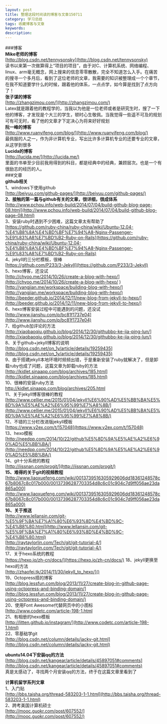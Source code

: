 ```yaml
---
layout: post
title: 整理这段时间读的博客与文章150711
category: 学习总结
tags: 收藏博客与文章
keywords: 
description:
---
```

###博客  
**Mike老师的博客**  
[http://blog.csdn.net/tennysonsky](http://blog.csdn.net/tennysonsky)  
读书以来第一次做算得上“项目的项目”，由于对C、计算机系统、网络编程、linux、arm毫无概念，网上搜来的信息零零散散，完全不知道怎么入手。在痛苦的搜寻一个多月后，看到了这位老师的文章，我需要的知识被整理成一个个章节，在我不知道要学什么的时候，跟着他的体系，一点点学，如今算是找到了点方向了！  
**张子谋的博客**  
[http://zhangzimou.com/](http://zhangzimou.com/)  
Latex就是跟着他的教程学的，当我以为他是一位老师或者是研究生时，搜了一下他的博客，才发现是个大三的学生，顿时心生敬佩。当我觉得一些遥不可及的规划可有可无时，看了他的文章才下定决心为将来好好规划  
**阮一峰的博客**  
[http://www.ruanyifeng.com/blog/](http://www.ruanyifeng.com/blog/)  
最佩服的人之一，作为非计算机专业，写出比许多计算机专业的还要专业的文章，从这学到很多  
**Lucida的博客**  
[http://lucida.me/](http://lucida.me/)  
里面的书单至少目前我用得到的科目，都是经典中的经典，兼顾层次。也是一个有很励志的经历的人。  
###文章  
**github相关**  
1、windows下使用github  
[http://beiyuu.com/github-pages/](http://beiyuu.com/github-pages/)  
**2、接触的第一篇与github有关的文章，很详细，很成体系**  
[http://www.pchou.info/web-build/2014/07/04/build-github-blog-page-08.html](http://www.pchou.info/web-build/2014/07/04/build-github-blog-page-08.html)  
3、安装ruby时遇到不少困难，这篇文章太有帮助了  
[https://github.com/ruby-china/ruby-china/wiki/Ubuntu-12.04-%E4%B8%8A%E4%BD%BF%E7%94%A8-Nginx-Passenger-%E9%83%A8%E7%BD%B2-Ruby-on-Rails](https://github.com/ruby-china/ruby-china/wiki/Ubuntu-12.04-%E4%B8%8A%E4%BD%BF%E7%94%A8-Nginx-Passenger-%E9%83%A8%E7%BD%B2-Ruby-on-Rails)  
4、jekyll的三分栏模板，很棒  
[https://github.com/P233/3-Jekyll](https://github.com/P233/3-Jekyll)  
5、hexo博客，还没试  
[http://chyoo.me/2014/10/26/create-a-blog-with-hexo/](http://chyoo.me/2014/10/26/create-a-blog-with-hexo/ )   
[http://yangjian.me/workspace/building-blog-with-hexo/](http://yangjian.me/workspace/building-blog-with-hexo/)   
[http://beeder.github.io/2014/12/11/new-blog-from-jekyll-to-hexo/](http://beeder.github.io/2014/12/11/new-blog-from-jekyll-to-hexo/)  
6、hexo博客安装过程中可能遇到的问题，还没试  
[http://www.jianshu.com/p/bc81f1737e04](http://www.jianshu.com/p/bc81f1737e04)  
7、给github加评论的方法  
[http://xiaobaoqiu.github.io/blog/2014/12/30/githubbo-ke-jia-ping-lun/](http://xiaobaoqiu.github.io/blog/2014/12/30/githubbo-ke-jia-ping-lun/)   
8、关于github+jekyll博客的说明  
[http://blog.csdn.net/on_1y/article/details/19259435](http://blog.csdn.net/on_1y/article/details/19259435)  
9、由于搭建jekyll本地环境时频频出错，于是重新安装了ruby就解决了，但是卸载ruby也成了问题，这篇文章为卸载ruby的方法  
[http://kidlet.sinaapp.com/blog/archives/185.html](http://kidlet.sinaapp.com/blog/archives/185.html)  
10、很棒的安装ruby方法  
http://kidlet.sinaapp.com/blog/archives/205.html  
11、关于jekyll博客很棒的教程  
[http://www.cellier.me/2015/01/04/jekyll%E6%90%AD%E5%BB%BA%E5%8D%9A%E5%AE%A2%E6%95%99%E7%A8%8B/](http://www.cellier.me/2015/01/04/jekyll%E6%90%AD%E5%BB%BA%E5%8D%9A%E5%AE%A2%E6%95%99%E7%A8%8B/)  
12、不错的三分栏改进版jekyll模板  
[https://www.v2ex.com/t/157048](https://www.v2ex.com/t/157048)  
13、hexo模板  
[http://needpp.com/2014/10/22/github%E5%8D%9A%E5%AE%A2%E6%90%AD%E5%BB%BA/](http://needpp.com/2014/10/22/github%E5%8D%9A%E5%AE%A2%E6%90%AD%E5%BB%BA/)  
14、git十分系统的教程  
[http://iissnan.com/progit/](http://iissnan.com/progit/)  
**15、难得的关于git的视频教程**  
[http://www.liaoxuefeng.com/wiki/0013739516305929606dd18361248578c67b8067c8c017b000/00137396287703354d8c6c01c904c7d9ff056ae23da865a000](http://www.liaoxuefeng.com/wiki/0013739516305929606dd18361248578c67b8067c8c017b000/00137396287703354d8c6c01c904c7d9ff056ae23da865a000)  
**16、关于推送**  
[http://www.lellansin.com/git-%E5%9F%BA%E7%A1%80%E6%93%8D%E4%BD%9C-%E4%B8%80.html](http://www.lellansin.com/git-%E5%9F%BA%E7%A1%80%E6%93%8D%E4%BD%9C-%E4%B8%80.html)  
[http://raytaylorlin.com/Tech/git/git-tutorial-4/](http://raytaylorlin.com/Tech/git/git-tutorial-4/)  
17、关于hexo系统的教程  
[https://hexo.io/zh-cn/docs/](https://hexo.io/zh-cn/docs/)
18、jekyll更换至hexo的方法  
[http://zhaofei.tk/2014/11/30/jekyll_to_hexo/]()  
19、Octopress搭的博客  
[http://blog.lessfun.com/blog/2013/11/27/create-blog-in-github-page-using-octopress-and-binding-domain/](http://blog.lessfun.com/blog/2013/11/27/create-blog-in-github-page-using-octopress-and-binding-domain/)  
20、使用Font Awesome代替网页中的小图标  
[http://www.codetc.com/article-198-1.html  
21、有相册的hexo模板  
[http://litten.github.io/instagram/](http://www.codetc.com/article-198-1.html)  
22、零基础学git  
[http://blog.csdn.net/column/details/jacky-git.html](http://blog.csdn.net/column/details/jacky-git.html)  


**ubuntu14.04下安装qq的方法**  
[http://blog.csdn.net/kangear/article/details/45897051#comments](http://blog.csdn.net/kangear/article/details/45897051#comments)  
真是太感动了，寻找两个月安装qq的方法，终于在这篇文章里看到了  


**计算机留学系列文章**  
1、入门贴  
[http://bbs.taisha.org/thread-583203-1-1.html](http://bbs.taisha.org/thread-583203-1-1.html)  
2、跨考美国计算机硕士  
[http://mooc.guokr.com/post/607552/](http://mooc.guokr.com/post/607552/)  


  

  






